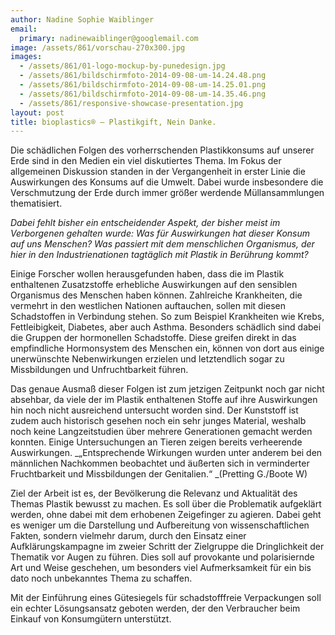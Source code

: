 ```yaml
---
author: Nadine Sophie Waiblinger
email:
  primary: nadinewaiblinger@googlemail.com
image: /assets/861/vorschau-270x300.jpg
images:
  - /assets/861/01-logo-mockup-by-punedesign.jpg
  - /assets/861/bildschirmfoto-2014-09-08-um-14.24.48.png
  - /assets/861/bildschirmfoto-2014-09-08-um-14.25.01.png
  - /assets/861/bildschirmfoto-2014-09-08-um-14.35.46.png
  - /assets/861/responsive-showcase-presentation.jpg
layout: post
title: bioplastics® – Plastikgift, Nein Danke.
---
```


Die schädlichen Folgen des vorherrschenden Plastikkonsums auf unserer Erde sind in den Medien ein viel diskutiertes Thema. Im Fokus der allgemeinen Diskussion standen in der Vergangenheit in erster Linie die Auswirkungen des Konsums auf die Umwelt. Dabei wurde insbesondere die Verschmutzung der Erde durch immer größer werdende Müllansammlungen thematisiert.

_Dabei fehlt bisher ein entscheidender Aspekt, der bisher meist im Verborgenen gehalten wurde: Was für Auswirkungen hat dieser Konsum auf uns Menschen? Was passiert mit dem menschlichen Organismus, der hier in den Industrienationen tagtäglich mit Plastik in Berührung kommt?_

Einige Forscher wollen herausgefunden haben, dass die im Plastik enthaltenen Zusatzstoffe erhebliche Auswirkungen auf den sensiblen Organismus des Menschen haben können. Zahlreiche Krankheiten, die vermehrt in den westlichen Nationen auftauchen, sollen mit diesen Schadstoffen in Verbindung stehen. So zum Beispiel Krankheiten wie Krebs, Fettleibigkeit, Diabetes, aber auch Asthma. Besonders schädlich sind dabei die Gruppen der hormonellen Schadstoffe. Diese greifen direkt in das empfindliche Hormonsystem des Menschen ein, können von dort aus einige unerwünschte Nebenwirkungen erzielen und letztendlich sogar zu Missbildungen und Unfruchtbarkeit führen.

Das genaue Ausmaß dieser Folgen ist zum jetzigen Zeitpunkt noch gar nicht absehbar, da viele der im Plastik enthaltenen Stoffe auf ihre Auswirkungen hin noch nicht ausreichend untersucht worden sind. Der Kunststoff ist zudem auch historisch gesehen noch ein sehr junges Material, weshalb noch keine Langzeitstudien über mehrere Generationen gemacht werden konnten. Einige Untersuchungen an Tieren zeigen bereits verheerende Auswirkungen.
_„Entsprechende Wirkungen wurden unter anderem bei den männlichen Nachkommen beobachtet und äußerten sich in verminderter Fruchtbarkeit und Missbildungen der Genitalien.“ _(Pretting G./Boote W)

Ziel der Arbeit ist es, der Bevölkerung die Relevanz und Aktualität des Themas Plastik bewusst zu machen. Es soll über die Problematik aufgeklärt werden, ohne dabei mit dem erhobenen Zeigefinger zu agieren. Dabei geht es weniger um die Darstellung und Aufbereitung von wissenschaftlichen Fakten, sondern vielmehr darum, durch den Einsatz einer Aufklärungskampagne im zweier Schritt der Zielgruppe die Dringlichkeit der Thematik vor Augen zu führen. Dies soll auf provokante und polarisiernde Art und Weise geschehen, um besonders viel Aufmerksamkeit für ein bis dato noch unbekanntes Thema zu schaffen.

Mit der Einführung eines Gütesiegels für schadstofffreie Verpackungen soll ein echter Lösungsansatz geboten werden, der den Verbraucher beim Einkauf von Konsumgütern unterstützt.
